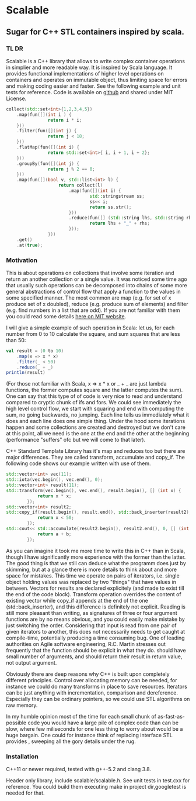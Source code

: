 # Scalable

## Sugar for C++ STL containers inspired by scala.

### TL DR

Scalable is a C++ library that allows to write complex container operations in simplier and more readable way. It is inspired by Scala language. It provides functional implementations of higher level operations on containers and operates on immutable object, thus limiting space for errors and making coding easier and faster. See the following example and unit tests for reference. Code is available on [github](https://github.com/kzawisto/scalable) and shared under MIT License.
```c++
collect(std::set<int>{1,2,3,4,5})
    .map(fun([](int i ) {
                return i * i;
    }))
    .filter(fun([](int j) {
                return j < 18;
    }))
    .flatMap(fun([](int i) {
                return std::set<int>{ i, i + 1, i + 2};
    }))
    .groupBy(fun([](int j) {
                return j % 2 == 0;
    })) 
    .map(fun([](bool v, std::list<int> l) {
                    return collect(l)
                        .map(fun([](int i) {
                                std::stringstream ss; 
                                ss<< i;
                                return ss.str();
                        }))
                        .reduce(fun([] (std::string lhs, std::string rhs){
                                return lhs + "_" + rhs;
                        }));
                }))
    .get()
    .at(true);

```

### Motivation

This is about operations on collections that involve some iteration and return an another collection or a single value. It was noticed some time ago that usually such operations can be decomposed into chains of some more general abstractions of control flow that apply a function to the values in some specified manner. The most common are map (e.g. for set of x produce set of x doubled), reduce (e.g. produce sum of elements)  and filter (e.g. find numbers in a list that are odd). If you are not familiar with them you could read some details [here on MIT website](http://web.mit.edu/6.005/www/fa15/classes/25-map-filter-reduce/).


I will give a simple example of such operation in Scala: let us, for each number from 0 to 10 calculate the square, and sum squares that are less than 50:
```scala
val result = (0 to 10)
    .map(x => x * x)
    .filter(_ < 50)
    .reduce(_ + _)
println(result)
```
(For those not familiar with Scala, x => x * x or _ + _ are just lambda functions, the former computes square and the latter computes the sum). One can say that this type of of code is very nice to read and understand compared to cryptic chunk of ifs and fors. We could see immediately the high level control flow, we start with squaring and end with computing the sum, no going backwards, no jumping. 
Each line tells us immediately what it does and each line does one simple thing. Under the hood some iterations happen and some collections are created and destroyed but we don't care at this point, all we need is the one at the end and the other at the beginning (performance "suffers" ofc but we will come to that later).

C++ Standard Template Library has it's map and reduces too but there are major differences. They are called transform, accumulate and copy_if. The following code shows our example written with use of them.
```c++
std::vector<int> vec(11);
std::iota(vec.begin(), vec.end(), 0); 
std::vector<int> result(11);
std::transform(vec.begin(), vec.end(), result.begin(), [] (int x) {
            return x * x;
        }); 
std::vector<int> result2;
std::copy_if(result.begin(), result.end(), std::back_inserter(result2), [] (int x) {
            return x < 50; 
        }); 
std::cout<< std::accumulate(result2.begin(), result2.end(), 0, [] (int a, int b) {
            return a + b;
        }); 
```
As you can imagine it took me more time to write this in C++ than in Scala, though I have significantly more experience with the former than the latter. The good thing is that we still can deduce what the programm does just by skimming, but at a glance there is more details to think about and more space for mistakes. This time we operate on pairs of iterators, i.e. single object holding values was replaced by two "things" that have values in between. Vectors for results are declared explicitely (and made to exist till the end of the code block). Transform operation overrides the content of existing vector while copy_if appends at the end of the one (std::back_inserter), and this difference is definitely not explicit. Reading is still more pleasant than writing, as signatures of three or four argument functions are by no means obvious, and you could easily make mistake by just switching the order. Considering that input is read from one pair of given iterators to another, this does not necessarily needs to get caught at compile-time, potentially producing a time consuming bug. One of leading authorities on Agile software engineering, R.C. Martin stresses out frequently that the function should be explicit in what they do. should have small number of arguments, and should return their result in return value, not output argument.  

Obviously there are deep reasons why C++ is built upon completely different principles. Control over allocating memory can be needed, for instance we could do many transforms in place to save resources. Iterators can be just anything with incrementation, comparison and dereference. Especially they can be ordinary pointers, so we could use STL algorithms on raw memory. 

In my humble opinion most of the time for each small chunk of as-fast-as-possible code you would have a large pile of complex code than can be slow, where few miliseconds for one less thing to worry about would be a huge bargain. One could for instance think of replacing interface STL provides , sweeping all the gory details under the rug.

### Installation

C++11 or newer required, tested with g++-5.2 and clang 3.8.

Header only library, include scalable/scalable.h. See unit tests in test.cxx for reference. You could build them executing make in project dir,googletest is needed for that.

